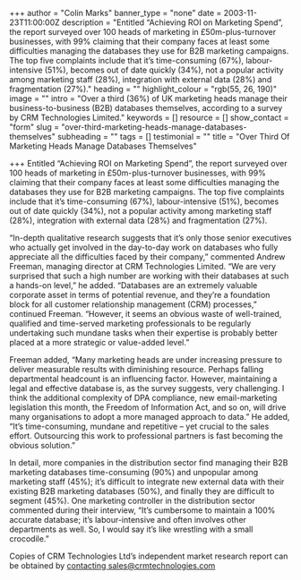 +++
author = "Colin Marks"
banner_type = "none"
date = 2003-11-23T11:00:00Z
description = "Entitled “Achieving ROI on Marketing Spend”, the report surveyed over 100 heads of marketing in £50m-plus-turnover businesses, with 99% claiming that their company faces at least some difficulties managing the databases they use for B2B marketing campaigns. The top five complaints include that it’s time-consuming (67%), labour-intensive (51%), becomes out of date quickly (34%), not a popular activity among marketing staff (28%), integration with external data (28%) and fragmentation (27%)."
heading = ""
highlight_colour = "rgb(55, 26, 190)"
image = ""
intro = "Over a third (36%) of UK marketing heads manage their business-to-business (B2B) databases themselves, according to a survey by CRM Technologies Limited."
keywords = []
resource = []
show_contact = "form"
slug = "over-third-marketing-heads-manage-databases-themselves"
subheading = ""
tags = []
testimonial = ""
title = "Over Third Of Marketing Heads Manage Databases Themselves"

+++
Entitled “Achieving ROI on Marketing Spend”, the report surveyed over 100 heads of marketing in £50m-plus-turnover businesses, with 99% claiming that their company faces at least some difficulties managing the databases they use for B2B marketing campaigns. The top five complaints include that it’s time-consuming (67%), labour-intensive (51%), becomes out of date quickly (34%), not a popular activity among marketing staff (28%), integration with external data (28%) and fragmentation (27%).

“In-depth qualitative research suggests that it’s only those senior executives who actually get involved in the day-to-day work on databases who fully appreciate all the difficulties faced by their company,” commented Andrew Freeman, managing director at CRM Technologies Limited. “We are very surprised that such a high number are working with their databases at such a hands-on level,” he added. “Databases are an extremely valuable corporate asset in terms of potential revenue, and they’re a foundation block for all customer relationship management (CRM) processes,” continued Freeman. “However, it seems an obvious waste of well-trained, qualified and time-served marketing professionals to be regularly undertaking such mundane tasks when their expertise is probably better placed at a more strategic or value-added level.”

Freeman added, “Many marketing heads are under increasing pressure to deliver measurable results with diminishing resource. Perhaps falling departmental headcount is an influencing factor. However, maintaining a legal and effective database is, as the survey suggests, very challenging. I think the additional complexity of DPA compliance, new email-marketing legislation this month, the Freedom of Information Act, and so on, will drive many organisations to adopt a more managed approach to data.” He added, “It’s time-consuming, mundane and repetitive – yet crucial to the sales effort. Outsourcing this work to professional partners is fast becoming the obvious solution.”

In detail, more companies in the distribution sector find managing their B2B marketing databases time-consuming (90%) and unpopular among marketing staff (45%); it’s difficult to integrate new external data with their existing B2B marketing databases (50%), and finally they are difficult to segment (45%). One marketing controller in the distribution sector commented during their interview, “It’s cumbersome to maintain a 100% accurate database; it’s labour-intensive and often involves other departments as well. So, I would say it’s like wrestling with a small crocodile.”

Copies of CRM Technologies Ltd’s independent market research report can be obtained by [contacting sales@crmtechnologies.com](https://mail.google.com/mail/?view=cm&fs=1&tf=1&to=sales@crmtechnologies.com)